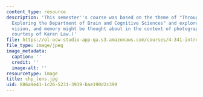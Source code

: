 ```yaml
---
content_type: resource
description: 'This semester''s course was based on the theme of "Through the Lens:
  Exploring the Department of Brain and Cognitive Sciences" and explored how cognition,
  vision, and memory might be thought about in the context of photography. (Photograph
  courtesy of Karen Law.)'
file: https://ol-ocw-studio-app-qa.s3.amazonaws.com/courses/4-341-introduction-to-photography-and-related-media-fall-2007/886a9e411c2652313919bae190d2c399_chp_lens.jpg
file_type: image/jpeg
image_metadata:
  caption: ''
  credit: ''
  image-alt: ''
resourcetype: Image
title: chp_lens.jpg
uid: 886a9e41-1c26-5231-3919-bae190d2c399
---
```


